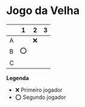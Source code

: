 # Jogo da Velha

|   | 1 | 2 | 3 |
|---|---|---|---|
| A |   |❌   |   |
| B |⭕   |   |   |
| C |   |   |   |

**Legenda**

- ❌ Primeiro jogador 
- ⭕ Segundo jogador